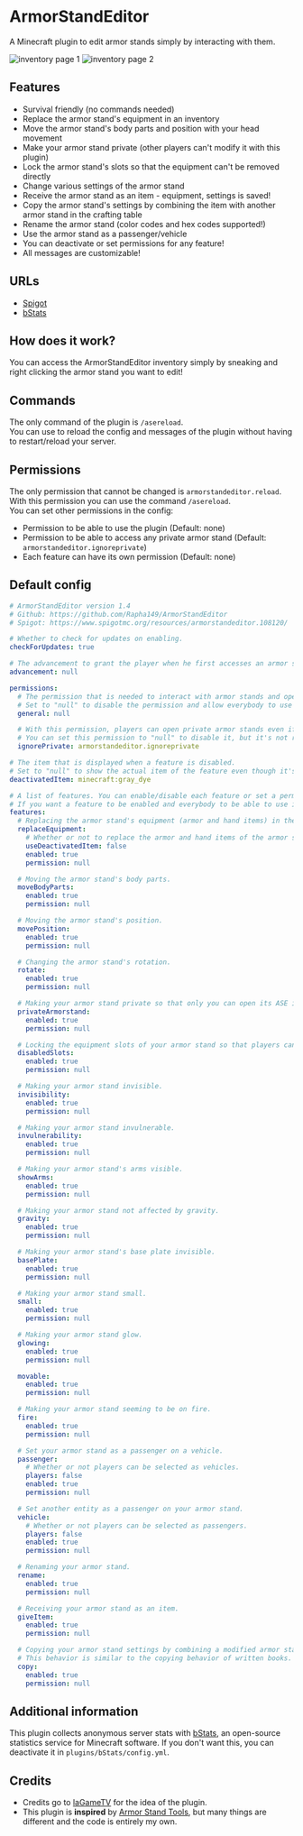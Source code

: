 # ArmorStandEditor
A Minecraft plugin to edit armor stands simply by interacting with them.

![inventory page 1](https://user-images.githubusercontent.com/49787110/222918545-5b2e58b4-7420-40dc-80d7-9c0c1cc8f54a.png)
![inventory page 2](https://user-images.githubusercontent.com/49787110/220210919-40dfba04-afd5-4002-89d1-726121ab6058.png)

## Features

- Survival friendly (no commands needed)
- Replace the armor stand's equipment in an inventory
- Move the armor stand's body parts and position with your head movement
- Make your armor stand private (other players can't modify it with this plugin)
- Lock the armor stand's slots so that the equipment can't be removed directly
- Change various settings of the armor stand
- Receive the armor stand as an item - equipment, settings is saved!
- Copy the armor stand's settings by combining the item with another armor stand in the crafting table
- Rename the armor stand (color codes and hex codes supported!)
- Use the armor stand as a passenger/vehicle
- You can deactivate or set permissions for any feature!
- All messages are customizable!

## URLs

- [Spigot](https://www.spigotmc.org/resources/armorstandeditor.108120/)
- [bStats](https://bstats.org/plugin/bukkit/Armor%20Stand%20Editor/17771)

## How does it work?

You can access the ArmorStandEditor inventory simply by sneaking and right clicking the armor stand you want to edit!

## Commands

The only command of the plugin is `/asereload`.  
You can use to reload the config and messages of the plugin without having to restart/reload your server.

## Permissions

The only permission that cannot be changed is `armorstandeditor.reload`. With this permission you can use the command `/asereload`.  
You can set other permissions in the config:
- Permission to be able to use the plugin (Default: none)
- Permission to be able to access any private armor stand (Default: `armorstandeditor.ignoreprivate`)
- Each feature can have its own permission (Default: none)

## Default config
```yaml
# ArmorStandEditor version 1.4
# Github: https://github.com/Rapha149/ArmorStandEditor
# Spigot: https://www.spigotmc.org/resources/armorstandeditor.108120/

# Whether to check for updates on enabling.
checkForUpdates: true

# The advancement to grant the player when he first accesses an armor stand. Set to "null" to disable.
advancement: null

permissions:
  # The permission that is needed to interact with armor stands and open the menu.
  # Set to "null" to disable the permission and allow everybody to use the plugin.
  general: null

  # With this permission, players can open private armor stands even if they wouldn't have access to them.
  # You can set this permission to "null" to disable it, but it's not recommended as private armor stands would be available to everyone.
  ignorePrivate: armorstandeditor.ignoreprivate

# The item that is displayed when a feature is disabled.
# Set to "null" to show the actual item of the feature even though it's disabled.
deactivatedItem: minecraft:gray_dye

# A list of features. You can enable/disable each feature or set a permission to use a certain feature.
# If you want a feature to be enabled and everybody to be able to use it, set the permission to "null".
features:
  # Replacing the armor stand's equipment (armor and hand items) in the ASE inventory.
  replaceEquipment:
    # Whether or not to replace the armor and hand items of the armor stand with the disabled item when this feature is disabled.
    useDeactivatedItem: false
    enabled: true
    permission: null

  # Moving the armor stand's body parts.
  moveBodyParts:
    enabled: true
    permission: null

  # Moving the armor stand's position.
  movePosition:
    enabled: true
    permission: null

  # Changing the armor stand's rotation.
  rotate:
    enabled: true
    permission: null

  # Making your armor stand private so that only you can open its ASE inventory.
  privateArmorstand:
    enabled: true
    permission: null

  # Locking the equipment slots of your armor stand so that players can't take items directly.
  disabledSlots:
    enabled: true
    permission: null

  # Making your armor stand invisible.
  invisibility:
    enabled: true
    permission: null

  # Making your armor stand invulnerable.
  invulnerability:
    enabled: true
    permission: null

  # Making your armor stand's arms visible.
  showArms:
    enabled: true
    permission: null

  # Making your armor stand not affected by gravity.
  gravity:
    enabled: true
    permission: null

  # Making your armor stand's base plate invisible.
  basePlate:
    enabled: true
    permission: null

  # Making your armor stand small.
  small:
    enabled: true
    permission: null

  # Making your armor stand glow.
  glowing:
    enabled: true
    permission: null

  movable:
    enabled: true
    permission: null

  # Making your armor stand seeming to be on fire.
  fire:
    enabled: true
    permission: null

  # Set your armor stand as a passenger on a vehicle.
  passenger:
    # Whether or not players can be selected as vehicles.
    players: false
    enabled: true
    permission: null

  # Set another entity as a passenger on your armor stand.
  vehicle:
    # Whether or not players can be selected as passengers.
    players: false
    enabled: true
    permission: null

  # Renaming your armor stand.
  rename:
    enabled: true
    permission: null

  # Receiving your armor stand as an item.
  giveItem:
    enabled: true
    permission: null

  # Copying your armor stand settings by combining a modified armor stand item with a normal armor stand item in the crafting table.
  # This behavior is similar to the copying behavior of written books.
  copy:
    enabled: true
    permission: null
```

## Additional information

This plugin collects anonymous server stats with [bStats](https://bstats.org), an open-source statistics service for Minecraft software. If you don't want this, you can deactivate it in `plugins/bStats/config.yml`.

## Credits

- Credits go to [laGameTV](https://lagametv.de/) for the idea of the plugin.
- This plugin is **inspired** by [Armor Stand Tools](https://www.spigotmc.org/resources/armor-stand-tools.2237/), but many things are different and the code is entirely my own.
